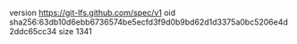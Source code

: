 version https://git-lfs.github.com/spec/v1
oid sha256:63db10d6ebb6736574be5ecfd3f9d0b9bd62d1d3375a0bc5206e4d2ddc65cc34
size 1341
